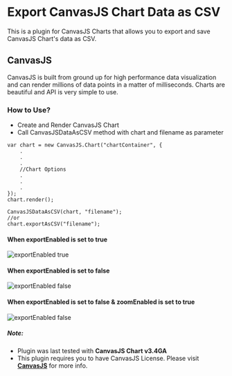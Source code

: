 # Export CanvasJS Chart Data as CSV

This is a plugin for CanvasJS Charts that allows you to export and save CanvasJS Chart's data as CSV.

## CanvasJS
CanvasJS is built from ground up for high performance data visualization and can render millions of data points in a matter of milliseconds. Charts are beautiful and API is very simple to use.


### How to Use?
- Create and Render CanvasJS Chart
- Call CanvasJSDataAsCSV method with chart and filename as parameter

```
var chart = new CanvasJS.Chart("chartContainer", {
    .
    .
    .
    //Chart Options
    .
    .
    .
});
chart.render();

CanvasJSDataAsCSV(chart, "filename");
//or
chart.exportAsCSV("filename");
```

#### When exportEnabled is set to true
![exportEnabled true](https://raw.githubusercontent.com/vishwas-r/Export-CanvasJS-Chart-Data-as-CSV/master/screenshots/export-chart-as-csv-dropdown.png)

#### When exportEnabled is set to false
![exportEnabled false](https://raw.githubusercontent.com/vishwas-r/Export-CanvasJS-Chart-Data-as-CSV/master/screenshots/export-chart-as-csv-export-false.png)

#### When exportEnabled is set to false & zoomEnabled is set to true
![exportEnabled false](https://raw.githubusercontent.com/vishwas-r/Export-CanvasJS-Chart-Data-as-CSV/master/screenshots/export-chart-as-csv-zooming.png)


##### Note: 
- Plugin was last tested with **CanvasJS Chart v3.4GA**
- This plugin requires you to have CanvasJS License. Please visit **[CanvasJS](https://canvasjs.com/license/)** for more info.
